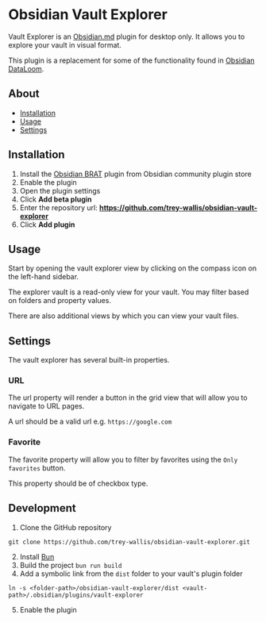 # Obsidian Vault Explorer

Vault Explorer is an [Obsidian.md](https://obsidian.md) plugin for desktop only. It allows you to explore your vault in visual format.

This plugin is a replacement for some of the functionality found in [Obsidian DataLoom](https://github.com/trey-wallis/obsidian-dataloom).

## About

-   [Installation](#installation)
-   [Usage](#usage)
-   [Settings](#settings)

## Installation

1. Install the [Obsidian BRAT](https://github.com/TfTHacker/obsidian42-brat) plugin from Obsidian community plugin store
2. Enable the plugin
3. Open the plugin settings
4. Click **Add beta plugin**
5. Enter the repository url: **https://github.com/trey-wallis/obsidian-vault-explorer**
6. Click **Add plugin**

## Usage

Start by opening the vault explorer view by clicking on the compass icon on the left-hand sidebar.

The explorer vault is a read-only view for your vault. You may filter based on folders and property values.

There are also additional views by which you can view your vault files.

## Settings

The vault explorer has several built-in properties.

### URL

The url property will render a button in the grid view that will allow you to navigate to URL pages.

A url should be a valid url e.g. `https://google.com`

### Favorite

The favorite property will allow you to filter by favorites using the `Only favorites` button.

This property should be of checkbox type.

## Development

1. Clone the GitHub repository

```shell
git clone https://github.com/trey-wallis/obsidian-vault-explorer.git
```

2. Install [Bun](https://bun.sh)
3. Build the project `bun run build`
4. Add a symbolic link from the `dist` folder to your vault's plugin folder

```shell
ln -s <folder-path>/obsidian-vault-explorer/dist <vault-path>/.obsidian/plugins/vault-explorer
```

5. Enable the plugin
